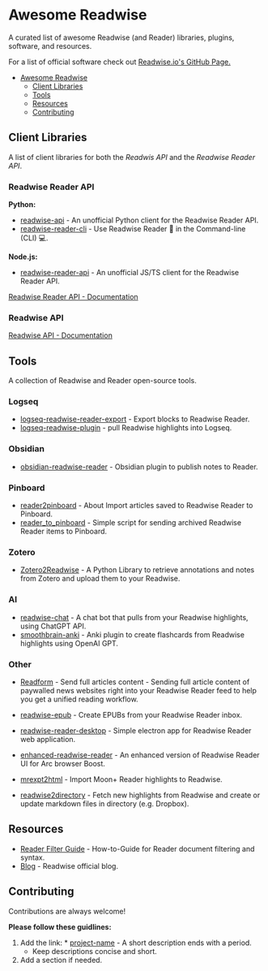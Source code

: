 # Awesome Readwise

A curated list of awesome Readwise (and Reader) libraries, plugins, software, and resources.

For a list of official software check out [Readwise.io's GitHub Page.](https://github.com/readwiseio)

- [Awesome Readwise](#awesome-readwise)
  - [Client Libraries](#client-libraries)
  - [Tools](#tools)
  - [Resources](#resources)
  - [Contributing](#contributing)

## Client Libraries

A list of client libraries for both the *Readwis API* and the *Readwise Reader API*.

### Readwise Reader API

**Python:**

- [readwise-api](https://github.com/floscha/readwise-api) - An unofficial Python client for the Readwise Reader API.
- [readwise-reader-cli](https://github.com/Scarvy/readwise-reader-cli) - Use Readwise Reader 📖 in the Command-line (CLI) 💻.

**Node.js:**

- [readwise-reader-api](https://github.com/Scarvy/readwise-reader-api) - An unofficial JS/TS client for the Readwise Reader API.

[Readwise Reader API - Documentation](https://readwise.io/reader_api)

### Readwise API

[Readwise API - Documentation](https://readwise.io/api_deets)

## Tools

A collection of Readwise and Reader open-source tools.

### Logseq

- [logseq-readwise-reader-export](https://github.com/pstuifzand/logseq-readwise-reader-export) - Export blocks to Readwise Reader.
- [logseq-readwise-plugin](https://github.com/hkgnp/logseq-readwise-plugin) - pull Readwise highlights into Logseq.

### Obsidian

- [obsidian-readwise-reader](https://github.com/joerncodes/obsidian-readwise-reader) - Obsidian plugin to publish notes to Reader.

### Pinboard

- [reader2pinboard](https://github.com/moefuerst/reader2pinboard) - About
Import articles saved to Readwise Reader to Pinboard.
- [reader_to_pinboard](https://github.com/basepi/reader_to_pinboard) - Simple script for sending archived Readwise Reader items to Pinboard.

### Zotero

- [Zotero2Readwise](https://github.com/e-alizadeh/Zotero2Readwise) - A Python Library to retrieve annotations and notes from Zotero and upload them to your Readwise.

### AI

- [readwise-chat](https://github.com/acmeyer/readwise-chat) - A chat bot that pulls from your Readwise highlights, using ChatGPT API.
- [smoothbrain-anki](https://github.com/smoothbrain-ai/smoothbrain-anki) - Anki plugin to create flashcards from Readwise highlights using OpenAI GPT.

### Other

- [Readform](https://github.com/fr0der1c/Readform) - Send full articles content - Sending full article content of paywalled news websites right into your Readwise Reader feed to help you get a unified reading workflow.
- [readwise-epub](https://github.com/GeorgeHahn/readwise-epub) - Create EPUBs from your Readwise Reader inbox.

- [readwise-reader-desktop](https://github.com/ondrejfuhrer/readwise-reader-desktop) - Simple electron app for Readwise Reader web application.
- [enhanced-readwise-reader](https://github.com/sodastereo/enhanced-readwise-reader) - An enhanced version of Readwise Reader UI for Arc browser Boost.
- [mrexpt2html](https://github.com/lockcp/mrexpt2html) - Import Moon+ Reader highlights to Readwise.
- [readwise2directory](https://github.com/nicrivard/readwise2directory) - Fetch new highlights from Readwise and create or update markdown files in directory (e.g. Dropbox).

## Resources

- [Reader Filter Guide](https://readwise.notion.site/readwise/Reader-Filtering-Guide-d4b249df2eaa492283099ec2a3551640) - How-to-Guide for Reader document filtering and syntax.
- [Blog](https://blog.readwise.io/) - Readwise official blog.

## Contributing

Contributions are always welcome!

**Please follow these guidlines:**

1. Add the link: * [project-name](http://example.com/) - A short description ends with a period.
    - Keep descriptions concise and short.
2. Add a section if needed.

